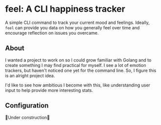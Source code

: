 # feel: A CLI happiness tracker #

A simple CLI command to track your current mood and feelings. Ideally, `feel` can provide you data on how you generally feel over time and encourage reflection on issues you overcame.

## About ##

I wanted a project to work on so I could grow familiar with Golang and to create something I may find practical for myself. I see a lot of emotion trackers, but haven't noticed one yet for the command line. So, I figure this is an alright project idea.

I'd like to see how ambitious I become with this, like understanding user input to help provide more interesting stats.

## Configuration ##

:construction:Under construction:construction:
